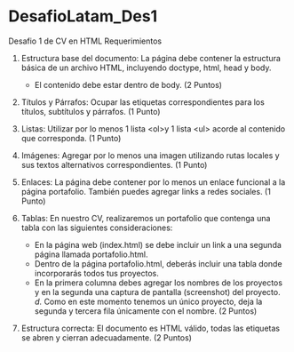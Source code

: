 # DesafioLatam_Des1
Desafio 1 de CV en HTML
Requerimientos
1. Estructura base del documento: La página debe contener la estructura básica de un
archivo HTML, incluyendo doctype, html, head y body.
    * El contenido debe estar dentro de body. (2 Puntos)

2. Títulos y Párrafos: Ocupar las etiquetas correspondientes para los títulos, subtítulos
y párrafos. (1 Punto)

3. Listas: Utilizar por lo menos 1 lista \<ol\>y 1 lista \<ul\> acorde al contenido que
corresponda. (1 Punto)

4. Imágenes: Agregar por lo menos una imagen utilizando rutas locales y sus textos
alternativos correspondientes. (1 Punto)

5. Enlaces: La página debe contener por lo menos un enlace funcional a la página
portafolio. También puedes agregar links a redes sociales. (1 Punto)

6. Tablas: En nuestro CV, realizaremos un portafolio que contenga una tabla con las
siguientes consideraciones:
    * En la página web (index.html) se debe incluir un link a una segunda página
    llamada portafolio.html.
    * Dentro de la página portafolio.html, deberás incluir una tabla donde
    incorporarás todos tus proyectos.
    * En la primera columna debes agregar los nombres de los proyectos y en la
    segunda una captura de pantalla (screenshot) del proyecto.
    *d.* Como en este momento tenemos un único proyecto, deja la segunda y tercera
    fila únicamente con el nombre. (2 Puntos)

7. Estructura correcta: El documento es HTML válido, todas las etiquetas se abren y
cierran adecuadamente. (2 Puntos)